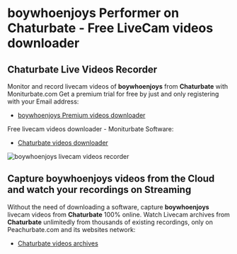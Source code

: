 # boywhoenjoys Performer on Chaturbate - Free LiveCam videos downloader

## Chaturbate Live Videos Recorder

Monitor and record livecam videos of **boywhoenjoys** from **Chaturbate** with Moniturbate.com
Get a premium trial for free by just and only registering with your Email address:
* [boywhoenjoys Premium videos downloader](https://moniturbate.com/request-demo-licence-key.html)

Free livecam videos downloader - Moniturbate Software:
* [Chaturbate videos downloader](https://moniturbate.com/moniturbate-download-software.html)

![boywhoenjoys livecam videos recorder](https://peachurnet.com/templates/moniturbate-software.png)


## Capture boywhoenjoys videos from the Cloud and watch your recordings on Streaming

Without the need of downloading a software, capture **boywhoenjoys** livecam videos from **Chaturbate** 100% online.
Watch Livecam archives from **Chaturbate** unlimitedly from thousands of existing recordings, only on Peachurbate.com and its websites network:
* [Chaturbate videos archives](https://peachurnet.com/)